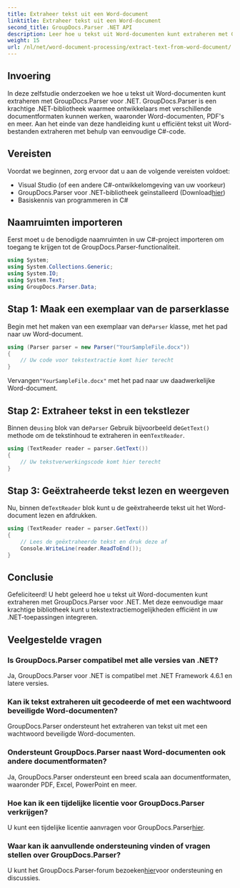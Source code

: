```yaml
---
title: Extraheer tekst uit een Word-document
linktitle: Extraheer tekst uit een Word-document
second_title: GroupDocs.Parser .NET API
description: Leer hoe u tekst uit Word-documenten kunt extraheren met GroupDocs.Parser voor .NET. Stapsgewijze handleiding met codevoorbeelden.
weight: 15
url: /nl/net/word-document-processing/extract-text-from-word-document/
---
```

## Invoering
In deze zelfstudie onderzoeken we hoe u tekst uit Word-documenten kunt extraheren met GroupDocs.Parser voor .NET. GroupDocs.Parser is een krachtige .NET-bibliotheek waarmee ontwikkelaars met verschillende documentformaten kunnen werken, waaronder Word-documenten, PDF's en meer. Aan het einde van deze handleiding kunt u efficiënt tekst uit Word-bestanden extraheren met behulp van eenvoudige C#-code.
## Vereisten
Voordat we beginnen, zorg ervoor dat u aan de volgende vereisten voldoet:
- Visual Studio (of een andere C#-ontwikkelomgeving van uw voorkeur)
- GroupDocs.Parser voor .NET-bibliotheek geïnstalleerd (Download[hier](https://releases.groupdocs.com/parser/net/))
- Basiskennis van programmeren in C#

## Naamruimten importeren
Eerst moet u de benodigde naamruimten in uw C#-project importeren om toegang te krijgen tot de GroupDocs.Parser-functionaliteit.
```csharp
using System;
using System.Collections.Generic;
using System.IO;
using System.Text;
using GroupDocs.Parser.Data;
```
## Stap 1: Maak een exemplaar van de parserklasse
 Begin met het maken van een exemplaar van de`Parser` klasse, met het pad naar uw Word-document.
```csharp
using (Parser parser = new Parser("YourSampleFile.docx"))
{
    // Uw code voor tekstextractie komt hier terecht
}
```
 Vervangen`"YourSampleFile.docx"` met het pad naar uw daadwerkelijke Word-document.
## Stap 2: Extraheer tekst in een tekstlezer
 Binnen de`using` blok van de`Parser` Gebruik bijvoorbeeld de`GetText()` methode om de tekstinhoud te extraheren in een`TextReader`.
```csharp
using (TextReader reader = parser.GetText())
{
    // Uw tekstverwerkingscode komt hier terecht
}
```
## Stap 3: Geëxtraheerde tekst lezen en weergeven
 Nu, binnen de`TextReader` blok kunt u de geëxtraheerde tekst uit het Word-document lezen en afdrukken.
```csharp
using (TextReader reader = parser.GetText())
{
    // Lees de geëxtraheerde tekst en druk deze af
    Console.WriteLine(reader.ReadToEnd());
}
```

## Conclusie
Gefeliciteerd! U hebt geleerd hoe u tekst uit Word-documenten kunt extraheren met GroupDocs.Parser voor .NET. Met deze eenvoudige maar krachtige bibliotheek kunt u tekstextractiemogelijkheden efficiënt in uw .NET-toepassingen integreren.

## Veelgestelde vragen
### Is GroupDocs.Parser compatibel met alle versies van .NET?
Ja, GroupDocs.Parser voor .NET is compatibel met .NET Framework 4.6.1 en latere versies.
### Kan ik tekst extraheren uit gecodeerde of met een wachtwoord beveiligde Word-documenten?
GroupDocs.Parser ondersteunt het extraheren van tekst uit met een wachtwoord beveiligde Word-documenten.
### Ondersteunt GroupDocs.Parser naast Word-documenten ook andere documentformaten?
Ja, GroupDocs.Parser ondersteunt een breed scala aan documentformaten, waaronder PDF, Excel, PowerPoint en meer.
### Hoe kan ik een tijdelijke licentie voor GroupDocs.Parser verkrijgen?
 U kunt een tijdelijke licentie aanvragen voor GroupDocs.Parser[hier](https://purchase.groupdocs.com/temporary-license/).
### Waar kan ik aanvullende ondersteuning vinden of vragen stellen over GroupDocs.Parser?
 U kunt het GroupDocs.Parser-forum bezoeken[hier](https://forum.groupdocs.com/c/parser/17)voor ondersteuning en discussies.
